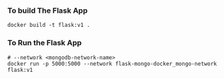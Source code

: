 ### To build The Flask App
```
docker build -t flask:v1 .
```
### To Run the Flask App
```
# --network <mongodb-network-name> 
docker run -p 5000:5000 --network flask-mongo-docker_mongo-network flask:v1
```